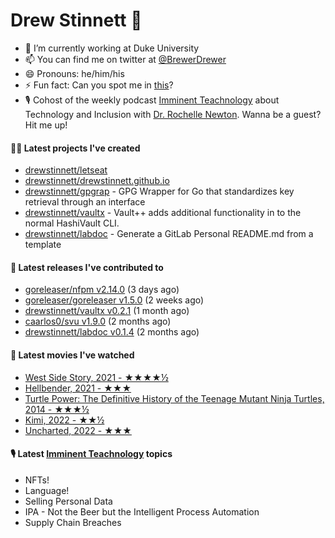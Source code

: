 
# Drew Stinnett 👋

- 🔭 I’m currently working at Duke University
- 📫 You can find me on twitter at [@BrewerDrewer](https://twitter.com/BrewerDrewer)
- 😄 Pronouns: he/him/his
- ⚡ Fun fact: Can you spot me in [this](https://www.youtube.com/watch?v=oL9WnB0qHBA)?
- 🎙 Cohost of the weekly podcast [Imminent Teachnology](https://podcast.imminentteachnology.com/) about Technology and Inclusion with [Dr. Rochelle Newton](https://www.linkedin.com/in/drrochellenewton/). Wanna be a guest? Hit me up!

#### 👨‍💻 Latest projects I've created
- [drewstinnett/letseat](https://github.com/drewstinnett/letseat)
- [drewstinnett/drewstinnett.github.io](https://github.com/drewstinnett/drewstinnett.github.io)
- [drewstinnett/gpgrap](https://github.com/drewstinnett/gpgrap) - GPG Wrapper for Go that standardizes key retrieval through an interface
- [drewstinnett/vaultx](https://github.com/drewstinnett/vaultx) - Vault&#43;&#43; adds additional functionality in to the normal HashiVault CLI.
- [drewstinnett/labdoc](https://github.com/drewstinnett/labdoc) - Generate a GitLab Personal README.md from a template

#### 🚀 Latest releases I've contributed to
- [goreleaser/nfpm v2.14.0](https://github.com/goreleaser/nfpm/releases/tag/v2.14.0) (3 days ago)
- [goreleaser/goreleaser v1.5.0](https://github.com/goreleaser/goreleaser/releases/tag/v1.5.0) (2 weeks ago)
- [drewstinnett/vaultx v0.2.1](https://github.com/drewstinnett/vaultx/releases/tag/v0.2.1) (1 month ago)
- [caarlos0/svu v1.9.0](https://github.com/caarlos0/svu/releases/tag/v1.9.0) (2 months ago)
- [drewstinnett/labdoc v0.1.4](https://github.com/drewstinnett/labdoc/releases/tag/v0.1.4) (2 months ago)

#### 🍿 Latest movies I've watched
- [West Side Story, 2021 - ★★★★½](https://letterboxd.com/mondodrew/film/west-side-story-2021/)
- [Hellbender, 2021 - ★★★](https://letterboxd.com/mondodrew/film/hellbender/)
- [Turtle Power: The Definitive History of the Teenage Mutant Ninja Turtles, 2014 - ★★★½](https://letterboxd.com/mondodrew/film/turtle-power-the-definitive-history-of-the-teenage-mutant-ninja-turtles/)
- [Kimi, 2022 - ★★½](https://letterboxd.com/mondodrew/film/kimi/)
- [Uncharted, 2022 - ★★★](https://letterboxd.com/mondodrew/film/uncharted-2022/)

#### 🎙 Latest [Imminent Teachnology](https://podcast.imminentteachnology.com/) topics
- NFTs!
- Language!
- Selling Personal Data
- IPA - Not the Beer but the Intelligent Process Automation
- Supply Chain Breaches